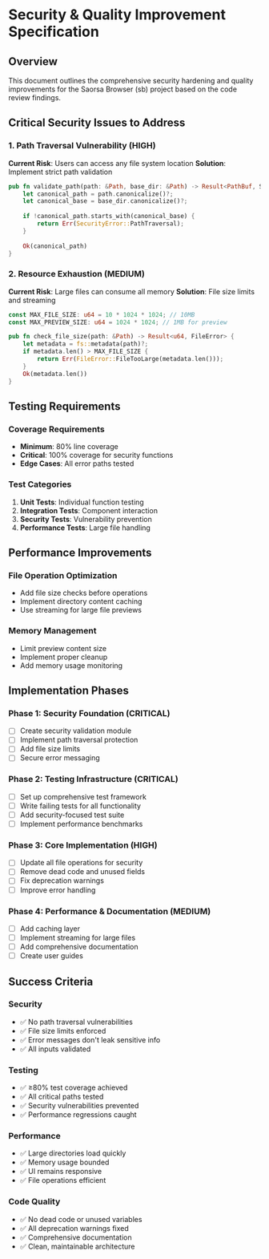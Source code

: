 # Security & Quality Improvement Specification

## Overview
This document outlines the comprehensive security hardening and quality improvements for the Saorsa Browser (sb) project based on the code review findings.

## Critical Security Issues to Address

### 1. Path Traversal Vulnerability (HIGH)
**Current Risk**: Users can access any file system location
**Solution**: Implement strict path validation

```rust
pub fn validate_path(path: &Path, base_dir: &Path) -> Result<PathBuf, SecurityError> {
    let canonical_path = path.canonicalize()?;
    let canonical_base = base_dir.canonicalize()?;
    
    if !canonical_path.starts_with(canonical_base) {
        return Err(SecurityError::PathTraversal);
    }
    
    Ok(canonical_path)
}
```

### 2. Resource Exhaustion (MEDIUM)
**Current Risk**: Large files can consume all memory
**Solution**: File size limits and streaming

```rust
const MAX_FILE_SIZE: u64 = 10 * 1024 * 1024; // 10MB
const MAX_PREVIEW_SIZE: u64 = 1024 * 1024; // 1MB for preview

pub fn check_file_size(path: &Path) -> Result<u64, FileError> {
    let metadata = fs::metadata(path)?;
    if metadata.len() > MAX_FILE_SIZE {
        return Err(FileError::FileTooLarge(metadata.len()));
    }
    Ok(metadata.len())
}
```

## Testing Requirements

### Coverage Requirements
- **Minimum**: 80% line coverage
- **Critical**: 100% coverage for security functions
- **Edge Cases**: All error paths tested

### Test Categories
1. **Unit Tests**: Individual function testing
2. **Integration Tests**: Component interaction
3. **Security Tests**: Vulnerability prevention
4. **Performance Tests**: Large file handling

## Performance Improvements

### File Operation Optimization
- Add file size checks before operations
- Implement directory content caching
- Use streaming for large file previews

### Memory Management
- Limit preview content size
- Implement proper cleanup
- Add memory usage monitoring

## Implementation Phases

### Phase 1: Security Foundation (CRITICAL)
- [ ] Create security validation module
- [ ] Implement path traversal protection
- [ ] Add file size limits
- [ ] Secure error messaging

### Phase 2: Testing Infrastructure (CRITICAL)
- [ ] Set up comprehensive test framework
- [ ] Write failing tests for all functionality
- [ ] Add security-focused test suite
- [ ] Implement performance benchmarks

### Phase 3: Core Implementation (HIGH)
- [ ] Update all file operations for security
- [ ] Remove dead code and unused fields
- [ ] Fix deprecation warnings
- [ ] Improve error handling

### Phase 4: Performance & Documentation (MEDIUM)
- [ ] Add caching layer
- [ ] Implement streaming for large files
- [ ] Add comprehensive documentation
- [ ] Create user guides

## Success Criteria

### Security
- ✅ No path traversal vulnerabilities
- ✅ File size limits enforced
- ✅ Error messages don't leak sensitive info
- ✅ All inputs validated

### Testing
- ✅ ≥80% test coverage achieved
- ✅ All critical paths tested
- ✅ Security vulnerabilities prevented
- ✅ Performance regressions caught

### Performance
- ✅ Large directories load quickly
- ✅ Memory usage bounded
- ✅ UI remains responsive
- ✅ File operations efficient

### Code Quality
- ✅ No dead code or unused variables
- ✅ All deprecation warnings fixed
- ✅ Comprehensive documentation
- ✅ Clean, maintainable architecture